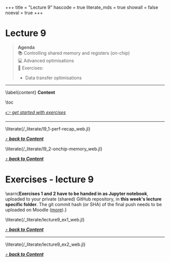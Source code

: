 +++
title = "Lecture 9"
hascode = true
literate_mds = true
showall = false
noeval = true
+++

# Lecture 9

> **Agenda**\
> :books: Controlling shared memory and registers (on-chip)\
> :computer: Advanced optimisations\
> :construction: Exercises:
> - Data transfer optimisations

---

\label{content}
**Content**

\toc

[_👉 get started with exercises_](#exercises_-_lecture_9)

---

\literate{/_literate/l9_1-perf-recap_web.jl}

[⤴ _**back to Content**_](#content)

\literate{/_literate/l9_2-onchip-memory_web.jl}

[⤴ _**back to Content**_](#content)

# Exercises - lecture 9

\warn{**Exercises 1 and 2 have to be handed in as Jupyter notebook**, uploaded to your private (shared) GitHub repository, in **this week's lecture specific folder**. The git commit hash (or SHA) of the final push needs to be uploaded on Moodle ([more](/homework)).}

\literate{/_literate/lecture9_ex1_web.jl}

[⤴ _**back to Content**_](#content)

---

\literate{/_literate/lecture9_ex2_web.jl}

[⤴ _**back to Content**_](#content)
